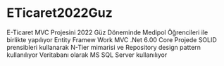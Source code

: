 # ETicaret2022Guz
E-Ticaret MVC Projesini 2022 Güz Döneminde Medipol Öğrencileri ile birlikte yapılıyor
Entity Framew Work
MVC .Net 6.00 Core
Projede SOLID prensibleri kullanarak N-Tier mimarisi ve Repository design pattern kullanılıyor
Veritabanı olarak MS SQL Server kullanılıyor
